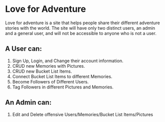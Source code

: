 Love for Adventure
======================

Love for adventure is a site that helps people share their different adventure stories with the world.  The site will have only two distinct users, an admin and a general user, and will not be accessible to anyone who is not a user.

A User can:
--------------
1. Sign Up, Login, and Change their account information.
2. CRUD new Memories with Pictures.
3. CRUD new Bucket List Items.
4. Connect Bucket List Items to different Memories.
5. Become Followers of Different Users.
6. Tag Followers in different Pictures and Memories.

An Admin can:
--------------
1. Edit and Delete offensive Users/Memories/Bucket List Items/Pictures